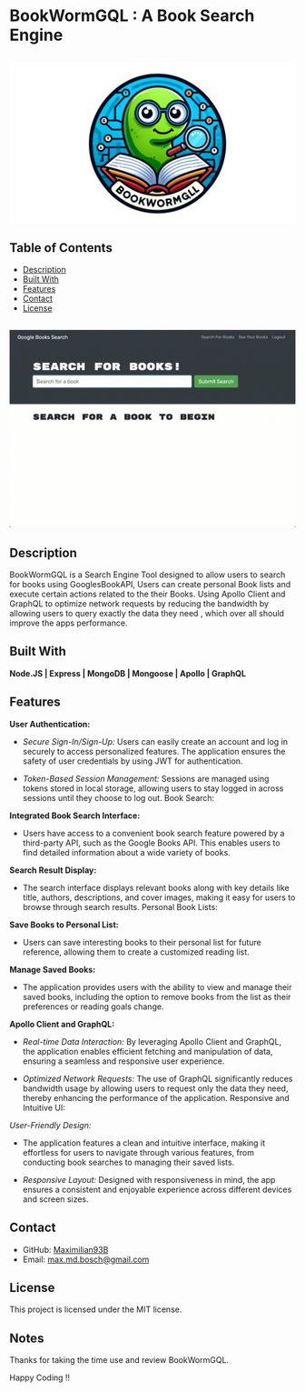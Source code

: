 # BookWormGQL : A Book Search Engine 

##
![BookWormGQL](./Assets/BookWormGQL.png)
##

## Table of Contents
- [Description](#description)
- [Built With](#built-with)
- [Features](#features)
- [Contact](#contact)
- [License](#license)

##
![BookWormGQL](./Assets/21-mern-homework-demo-01.gif)
##

## Description
BookWormGQL is a Search Engine Tool designed to allow users to search for books using GooglesBookAPI, Users can create personal Book lists and execute certain actions related to the their Books. Using Apollo Client and GraphQL to optimize network requests by reducing the bandwidth by allowing users to query exactly the data they need , which over all should improve the apps performance.

## Built With
**Node.JS | Express | MongoDB | Mongoose | Apollo | GraphQL**

## Features

**User Authentication:**

- *Secure Sign-In/Sign-Up:* Users can easily create an account and log in securely to access personalized features. The application ensures the safety of user credentials by using JWT for authentication.

- *Token-Based Session Management:* Sessions are managed using tokens stored in local storage, allowing users to stay logged in across sessions until they choose to log out.
Book Search:

**Integrated Book Search Interface:** 

- Users have access to a convenient book search feature powered by a third-party API, such as the Google Books API. This enables users to find detailed information about a wide variety of books.

**Search Result Display:** 

- The search interface displays relevant books along with key details like title, authors, descriptions, and cover images, making it easy for users to browse through search results.
Personal Book Lists:

**Save Books to Personal List:** 
- Users can save interesting books to their personal list for future reference, allowing them to create a customized reading list.

**Manage Saved Books:** 

- The application provides users with the ability to view and manage their saved books, including the option to remove books from the list as their preferences or reading goals change.

**Apollo Client and GraphQL:**

- *Real-time Data Interaction:* By leveraging Apollo Client and GraphQL, the application enables efficient fetching and manipulation of data, ensuring a seamless and responsive user experience.

- *Optimized Network Requests:* The use of GraphQL significantly reduces bandwidth usage by allowing users to request only the data they need, thereby enhancing the performance of the application.
Responsive and Intuitive UI:

*User-Friendly Design:* 

 - The application features a clean and intuitive interface, making it effortless for users to navigate through various features, from conducting book searches to managing their saved lists.

- *Responsive Layout:* Designed with responsiveness in mind, the app ensures a consistent and enjoyable experience across different devices and screen sizes.

## Contact

- GitHub: [Maximilian93B](https://github.com/Maximilian93B)
- Email: [max.md.bosch@gmail.com](mailto:max.md.bosch@gmail.com)

## License
This project is licensed under the MIT license.

## Notes
Thanks for taking the time use and review BookWormGQL.

Happy Coding !!
